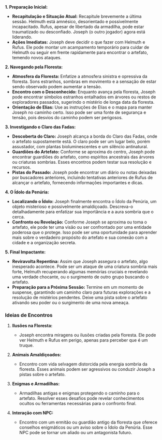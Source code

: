 
**1. Preparação Inicial:**

- **Recapitulação e Situação Atual:** Recapitule brevemente a última sessão. Helmuth está amnésico, desorientado e possivelmente incapacitado. Rufus, apesar de libertado da armadilha, pode estar traumatizado ou desconfiado. Joseph (o outro jogador) agora está liderando.
- **Ações Imediatas:** Joseph deve decidir o que fazer com Helmuth e Rufus. Ele pode montar um acampamento temporário para cuidar de Helmuth ou seguir em frente rapidamente para encontrar o artefato, temendo novos ataques.

**2. Navegando pela Floresta:**

- **Atmosfera da Floresta:** Enfatize a atmosfera sinistra e opressiva da floresta. Sons estranhos, sombras em movimento e a sensação de estar sendo observado podem aumentar a tensão.
- **Encontro com o Desconhecido:** Enquanto avança pela floresta, Joseph pode encontrar símbolos estranhos entalhados em árvores ou restos de exploradores passados, sugerindo o mistério de longa data da floresta.
- **Orientação de Elias:** Use as instruções de Elias e o mapa para manter Joseph no caminho certo. Isso pode ser uma fonte de segurança e tensão, pois desvios do caminho podem ser perigosos.

**3. Investigando o Claro das Fadas:**

- **Descoberta do Claro:** Joseph alcança a borda do Claro das Fadas, onde o artefato supostamente está. O claro pode ser um lugar belo, porém assustador, com plantas bioluminescentes e um silêncio antinatural.
- **Guardiões do Artefato:** Conforme se aproxima do centro, Joseph pode encontrar guardiões do artefato, como espíritos ancestrais das árvores ou criaturas sombrias. Esses encontros podem testar sua resolução e recursos.
- **Pistas do Passado:** Joseph pode encontrar um diário ou notas deixadas por buscadores anteriores, incluindo tentativas anteriores de Rufus de alcançar o artefato, fornecendo informações importantes e dicas.

**4. O Ídolo da Penúria:**

- **Localizando o Ídolo:** Joseph finalmente encontra o Ídolo da Penúria, um objeto misterioso e possivelmente amaldiçoado. Descreva-o detalhadamente para enfatizar sua importância e a aura sombria que o cerca.
- **Confronto ou Revelação:** Conforme Joseph se aproxima ou toma o artefato, ele pode ter uma visão ou ser confrontado por uma entidade poderosa que o protege. Isso pode ser uma oportunidade para aprender mais sobre o verdadeiro propósito do artefato e sua conexão com a cidade e a organização secreta.

**5. Final Impactante:**

- **Reviravolta Repentina:** Assim que Joseph assegura o artefato, algo inesperado acontece. Pode ser um ataque de uma criatura sombria mais forte, Helmuth recuperando algumas memórias cruciais e revelando uma verdade chocante, ou o surgimento de outro grupo buscando o artefato.
- **Preparação para a Próxima Sessão:** Termine em um momento de suspense, garantindo um caminho claro para futuras explorações e a resolução de mistérios pendentes. Deixe uma pista sobre o artefato ativando seu poder ou o surgimento de uma nova ameaça.

### Ideias de Encontros

1. **Ilusões na Floresta:**
    
    - Joseph encontra miragens ou ilusões criadas pela floresta. Ele pode ver Helmuth e Rufus em perigo, apenas para perceber que é um truque.
2. **Animais Amaldiçoados:**
    
    - Encontro com vida selvagem distorcida pela energia sombria da floresta. Esses animais podem ser agressivos ou conduzir Joseph a pistas sobre o artefato.
3. **Enigmas e Armadilhas:**
    
    - Armadilhas antigas e enigmas protegendo o caminho para o artefato. Resolver esses desafios pode revelar conhecimentos ocultos ou ferramentas necessárias para o confronto final.
4. **Interação com NPC:**
    
    - Encontro com um ermitão ou guardião antigo da floresta que oferece conselhos enigmáticos ou um aviso sobre o Ídolo da Penúria. Esse NPC pode se tornar um aliado ou um antagonista futuro.